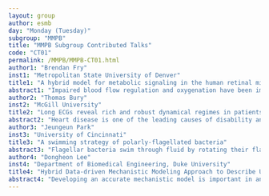 ```yaml
---
layout: group
author: esmb
day: "Monday (Tuesday)"
subgroup: "MMPB"
title: "MMPB Subgroup Contributed Talks"
code: "CT01"
permalink: /MMPB/MMPB-CT01.html
author1: "Brendan Fry"
inst1: "Metropolitan State University of Denver"
title1: "A hybrid model for metabolic signaling in the human retinal microcirculation"
abstract1: "Impaired blood flow regulation and oxygenation have been implicated as contributors to glaucomatous damage in the retina. Here, a mathematical model is presented that combines an image-based heterogeneous representation of the retinal arteriolar vasculature with a compartmental description of the downstream capillaries and venules.  The arteriolar model of the human retina is extrapolated from a previous mouse model based on confocal microscopy images.  This hybrid model is used to predict blood flow and oxygenation throughout the entire retinal microcirculation; in addition, a metabolic wall signal is calculated in each vessel from blood and tissue oxygen levels, and is conducted upstream to communicate the metabolic status of the retina to the arterioles.  Model results predict a wide range of metabolic signals generated throughout the microvascular network, dependent both on oxygen levels and vascular path lengths.  Overall, the model predicts that a higher metabolic wall signal is generated in pathways with a lower oxygen level at the terminal arteriole.  This model framework will be used in the future to simulate blood flow regulation in a realistic, spatially non-uniform representation of the human retina, in order to assess the role of metabolic blood flow dysregulation in glaucoma."
author2: "Thomas Bury"
inst2: "McGill University"
title2: "Long ECGs reveal rich and robust dynamical regimes in patients with frequent premature ventricular complexes."
abstract2: "Heart disease is one of the leading causes of disability and death. One manifestation of heart disease is abnormal heart rhythms, called arrhythmia. A very common arrhythmia consists of abnormal extra heart beats called premature ventricular complexes (PVCs). Though considered benign in most cases, recent studies have shown that frequent PVCs pose an increased risk for more serious arrhythmia that can lead to sudden cardiac death. Risk stratification for these patients remains a significant challenge in part since the mechanism generating the PVCs is usually unknown. In this talk, we will show how analysis of multi-day ECGs reveal robust dynamical regimes in PVC dynamics that vary as a function of heart rate and hour of the day. This analysis facilitates the development of basic mathematical models that can help reveal the underlying mechanism of PVCs. With the current advances in wearable technology and corresponding influx of ECG data, such approaches can bring about a dynamics-based personalised medicine."
author3: "Jeungeun Park"
inst3: "University of Cincinnati"
title3: "A swimming strategy of polarly-flagellated bacteria"
abstract3: "Flagellar bacteria swim through fluid by rotating their flagella that are connected to rotary motors in their cell wall. The physical, geometrical, and material properties of flagella characterize bacterial swimming patterns. In this talk, we present a mathematical model of a lophotrichous bacterium swimming through fluid. We introduce a recently reported swimming mode in which a bacterium undergoes a slow swimming phase by wrapping its flagella around the cell body. By using our mathematical model, we investigate the mechanism of wrapping motion, and suggest benefits of the motion in bacterial native habitats. Furthermore, we compare our numerical examples with experimental observations."
author4: "Dongheon Lee"
inst4: "Department of Biomedical Engineering, Duke University"
title4: "Hybrid Data-driven Mechanistic Modeling Approach to Describe Uncertain Intracellular Signaling Pathways"
abstract4: "Developing an accurate mechanistic model is important in analyzing an intracellular signaling pathway. However, a model is difficult to be developed since it requires in-depth understandings. Since underlying mechanisms are not fully understood, significant discrepancy exists between predicted and actual signaling dynamics. Motivated by these considerations, this work proposes a hybrid modeling approach that combines a mechanistic model and an artificial neural network (ANN) model so that predictions of the hybrid model surpass those of the original model. First, the proposed approach determines an optimal subset of model states whose dynamics should be corrected by the ANN by examining the correlation between each state and outputs through relative order. Second, an L2-regularized least-squares problem is solved to infer values of the correction terms that are necessary to minimize the discrepancy between the model predictions and available measurements. Third, an ANN is developed to generalize relationships between the values of the correction terms and the system dynamics. Lastly, the original first-principle model is coupled with the developed ANN to finalize the hybrid model development so that the model will possess generalized prediction capabilities while retaining the model interpretability."
---
```

